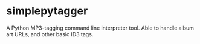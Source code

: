 # simplepytagger
A Python MP3-tagging command line interpreter tool. Able to handle album art URLs, and other basic ID3 tags.
